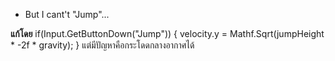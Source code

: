 - But I cant't "Jump"... 

**แก้โดย** 
if(Input.GetButtonDown("Jump"))
        {
            velocity.y = Mathf.Sqrt(jumpHeight * -2f * gravity);
        }
แต่มีปัญหาคือกระโดดกลางอากาศได้
